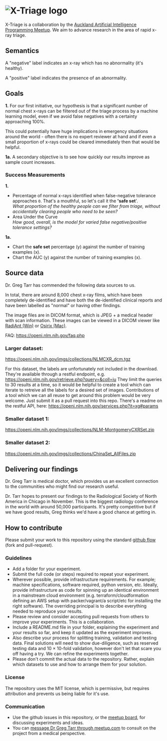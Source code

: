 # ![X-Triage logo](https://a-i-joe.github.io/auckland-ai-meetup-x-triage/X-Triage-banner.png "X-Triage (auckland-ai-meetup-x-triage)")

X-Triage is a collaboration by the [Auckland Artificial Intelligence Programming Meetup](https://www.meetup.com/Auckland-AI-Meetup/). We aim to advance research in the area of rapid x-ray triage.

## Semantics

A "negative" label indicates an x-ray which has no abnormality (it's healthy).

A "positive" label indicates the presence of an abnormality.

## Goals

**1.** For our first initiative, our hypothesis is that a significant number of normal chest x-rays can be filtered out of the triage process by a machine learning model, even if we avoid false negatives with a certainty approaching 100%. 

This could potentially have huge implications in emergency situations around the world - often there is no expert reviewer at hand and if even a small proportion of x-rays could be cleared immediately then that would be helpful.

**1a.** A secondary objective is to see how quickly our results improve as sample count increases.

### Success Measurements

**1.**

- Percentage of normal x-rays identified when false-negative tolerance approaches `0`. That's a mouthful, so let's call it the **'safe set**'.  
  *What proportion of the healthy people can we filter from triage, without accidentally clearing people who need to be seen?*
- Area Under the Curve  
  *How good, overall, is the model for varied false negative/positive tolerance settings?*

**1a.**

- Chart the **safe set** percentage (y) against the number of training examples (x).
- Chart the AUC (y) against the number of training examples (x).

## Source data

Dr. Greg Tarr has commended the following data sources to us.

In total, there are around 8,000 chest x-ray films, which have been completely de-identified and have both the de-identified clinical reports and have been labelled as "normal" or having other findings.

The image files are in DICOM format, which is JPEG + a medical header with scan information. These images can be viewed in a DICOM viewer like [RadiAnt (Win)](www.radiantviewer.com) or [Osirix (Mac)](www.osirix-viewer.com).

FAQ: https://openi.nlm.nih.gov/faq.php

### Larger dataset:  
https://openi.nlm.nih.gov/imgs/collections/NLMCXR_dcm.tgz

For this dataset, the labels are unfortunately not included in the download. They're available through a restful endpoint, e.g.  https://openi.nlm.nih.gov/retrieve.php?query=&coll=iu
They limit the queries to 30 results at a time, so it would be helpful to create a tool which can iterate to retreive all the labels for a desired set of images. Contributions of a tool which we can all reuse to get around this problem would be very welcome. Just submit it as a pull request into this repo. There's a readme on the restful API, here: https://openi.nlm.nih.gov/services.php?it=xg#params

### Smaller dataset 1:

https://openi.nlm.nih.gov/imgs/collections/NLM-MontgomeryCXRSet.zip

### Smaller dataset 2:

https://openi.nlm.nih.gov/imgs/collections/ChinaSet_AllFiles.zip

## Delivering our findings

Dr. Greg Tarr is medical doctor, which provides us an excellent connection to the communities who might find our research useful.

Dr. Tarr hopes to present our findings to the Radiological Society of North America in Chicago in November. This is the biggest radiology conference in the world with around 50,000 participants. It's pretty competitive but if we have good results, Greg thinks we'd have a good chance at getting in.

## How to contribute

Please submit your work to this repository using the standard [github flow](https://guides.github.com/introduction/flow/) (fork and pull-request).

### Guidelines

- Add a folder for your experiment.
- Submit the full code (or steps) required to repeat your experiment.
- Wherever possible, provide infrastructure requirements. For example; machine specifications, software required, python version, etc. Ideally, provide infrastructure as code for spinning up an identical environment in a mainstream cloud environment (e.g. terraform/cloudformation defining an AWS setup with packer/vagrant/a script/etc for installing the right software). The overriding principal is to describe everything needed to reproduce your results.
- Please review and consider accepting pull requests from others to improve your experiments. This is a collaboration.
- Include a README.md file in your folder, explaining the experiment and your results so far, and keep it updated as the experiment improves.
- Also describe your process for splitting training, validation and testing data. Final solutions will need to show due-diligence, such as reserved testing data and 10 × 10-fold validation, however don't let that scare you off having a try. We can refine the experiments together.
- Please don't commit the actual data to the repository. Rather, explain which datasets to use and how to arrange them for your solution.

### License

The repository uses the MIT license, which is permissive, but requires attribution and prevents us being liable for it's use.

### Communication

- Use the github issues in this repository, or the [meetup board](https://www.meetup.com/Auckland-AI-Meetup/messages/boards/), for discussing experiments and ideas.
- You can [message Dr Greg Tarr through meetup.com](https://www.meetup.com/Auckland-AI-Meetup/members/115831142/) to consult on the project from a medical perspective.
